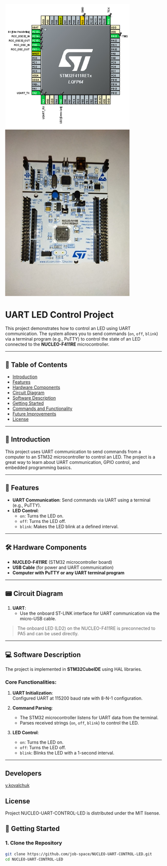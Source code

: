 <img src="images/stm.jpg" alt="Alt text" width="400" />
<img src="images/NUCLEO-F411RE.jpg" alt="Alt text" width="400" />

# UART LED Control Project  

This project demonstrates how to control an LED using UART communication. The system allows you to send commands (`on`, `off`, `blink`) via a terminal program (e.g., PuTTY) to control the state of an LED connected to the **NUCLEO-F411RE** microcontroller.

---

## 📜 Table of Contents  
- [Introduction](#introduction)  
- [Features](#features)  
- [Hardware Components](#hardware-components)  
- [Circuit Diagram](#circuit-diagram)  
- [Software Description](#software-description)  
- [Getting Started](#getting-started)  
- [Commands and Functionality](#commands-and-functionality)  
- [Future Improvements](#future-improvements)  
- [License](#license)  

---

## 📝 Introduction  

This project uses UART communication to send commands from a computer to an STM32 microcontroller to control an LED. The project is a great way to learn about UART communication, GPIO control, and embedded programming basics.  

---

## 🌟 Features  

- **UART Communication**: Send commands via UART using a terminal (e.g., PuTTY).  
- **LED Control**:  
  - `on`: Turns the LED on.  
  - `off`: Turns the LED off.  
  - `blink`: Makes the LED blink at a defined interval.

---

## 🛠 Hardware Components  

- **NUCLEO-F411RE** (STM32 microcontroller board)  
- **USB Cable** (for power and UART communication)  
- **Computer with PuTTY or any UART terminal program**  

---

## 📟 Circuit Diagram  


1. **UART**:  
   - Use the onboard ST-LINK interface for UART communication via the micro-USB cable.  

> The onboard LED (LD2) on the NUCLEO-F411RE is preconnected to PA5 and can be used directly.  

---

## 💻 Software Description  

The project is implemented in **STM32CubeIDE** using HAL libraries.  

### Core Functionalities:  

1. **UART Initialization**:  
   Configured UART at 115200 baud rate with 8-N-1 configuration.  

2. **Command Parsing**:  
   - The STM32 microcontroller listens for UART data from the terminal.  
   - Parses received strings (`on`, `off`, `blink`) to control the LED.  

3. **LED Control**:  
   - `on`: Turns the LED on.  
   - `off`: Turns the LED off.  
   - `blink`: Blinks the LED with a 1-second interval.  

---

 ## Developers
 
[y.kovalchuk](https://github.com/job-space)

## License

Project NUCLEO-UART-CONTROL-LED is distributed under the MIT lisense.

## 🚀 Getting Started  

### 1. Clone the Repository  
```bash  
git clone https://github.com/job-space/NUCLEO-UART-CONTROL-LED.git 
cd NUCLEO-UART-CONTROL-LED
